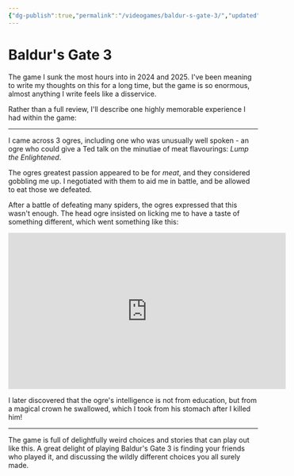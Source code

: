 ```yaml
---
{"dg-publish":true,"permalink":"/videogames/baldur-s-gate-3/","updated":"2025-08-20T22:25:42.674-07:00"}
---
```


# Baldur's Gate 3

The game I sunk the most hours into in 2024 and 2025. I've been meaning to write my thoughts on this for a long time, but the game is so enormous, almost anything I write feels like a disservice.

Rather than a full review, I'll describe one highly memorable experience I had within the game:

---

I came across 3 ogres, including one who was unusually well spoken - an ogre who could give a Ted talk on the minutiae of meat flavourings: *Lump the Enlightened*. 

The ogres greatest passion appeared to be for *meat*, and they considered gobbling me up. I negotiated with them to aid me in battle, and be allowed to eat those we defeated.

After a battle of defeating many spiders, the ogres expressed that this wasn't enough. The head ogre insisted on licking me to have a taste of something different, which went something like this:

<iframe width="560" height="315" src="https://www.youtube.com/embed/rr0591NYN1A?si=Y5g4fG7nFP0muCbV" title="YouTube video player" frameborder="0" allow="accelerometer; autoplay; clipboard-write; encrypted-media; gyroscope; picture-in-picture; web-share" referrerpolicy="strict-origin-when-cross-origin" allowfullscreen></iframe>

I later discovered that the ogre's intelligence is not from education, but from a magical crown he swallowed, which I took from his stomach after I killed him!

---

The game is full of delightfully weird choices and stories that can play out like this. A great delight of playing Baldur's Gate 3 is finding your friends who played it, and discussing the wildly different choices you all surely made.